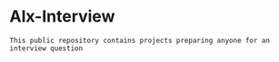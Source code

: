 # Alx-Interview

```
This public repository contains projects preparing anyone for an interview question
```
